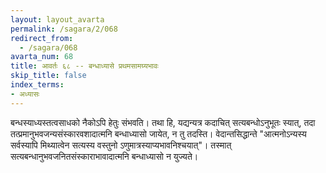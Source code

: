 ```yaml
---
layout: layout_avarta
permalink: /sagara/2/068
redirect_from:
  - /sagara/068
avarta_num: 68
title: आवर्तः ६८ -- बन्धाध्यासे प्रथमसामग्र्यभावः
skip_title: false
index_terms:
- अध्यासः
---
```


बन्धस्याध्यस्तत्वसाधको नैकोऽपि हेतुः संभवति।
तथा हि, यद्यन्यत्र कदाचित् सत्यबन्धोऽनुभूतः
स्यात्, तदा तत्प्रमानुभवजन्यसंस्कारवशादात्मनि बन्धाध्यासो जायेत, न तु तदस्ति।
वेदान्तसिद्धान्ते "आत्मनोऽन्यस्य सर्वस्यापि मिथ्यात्वेन सत्यस्य वस्तुनो ऽणुमात्रस्याप्यभावनिश्चयात्"।
तस्मात् सत्यबन्धानुभवजनितसंस्काराभावादात्मनि बन्धाध्यासो न युज्यते।

<div class="footnote" markdown="1">
</div>
